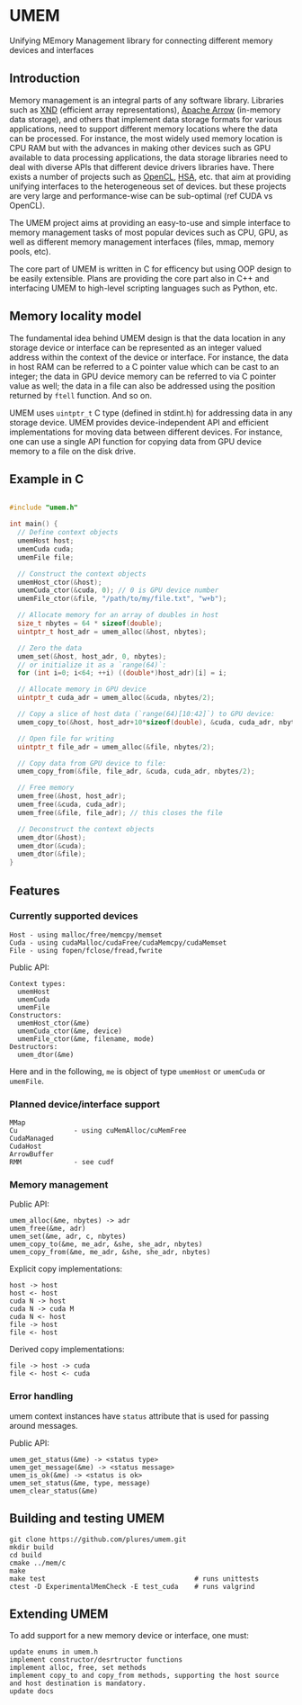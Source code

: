 # UMEM
Unifying MEmory Management library for connecting different memory devices and interfaces

## Introduction

Memory management is an integral parts of any software
library. Libraries such as [XND](https://xnd.io) (efficient array
representations), [Apache Arrow](https://arrow.apache.org/) (in-memory
data storage), and others that implement data storage formats for
various applications, need to support different memory locations where
the data can be processed. For instance, the most widely used memory
location is CPU RAM but with the advances in making other devices such
as GPU available to data processing applications, the data storage
libraries need to deal with diverse APIs that different device drivers
libraries have. There exists a number of projects such as
[OpenCL](https://www.khronos.org/opencl/),
[HSA](https://en.wikipedia.org/wiki/Heterogeneous_System_Architecture),
etc.  that aim at providing unifying interfaces to the heterogeneous
set of devices. but these projects are very large and performance-wise
can be sub-optimal (ref CUDA vs OpenCL).

The UMEM project aims at providing an easy-to-use and simple interface
to memory management tasks of most popular devices such as CPU, GPU,
as well as different memory management interfaces (files, mmap, memory
pools, etc).

The core part of UMEM is written in C for efficency but using OOP
design to be easily extensible. Plans are providing the core part also
in C++ and interfacing UMEM to high-level scripting languages such as
Python, etc.

## Memory locality model

The fundamental idea behind UMEM design is that the data location in
any storage device or interface can be represented as an integer
valued address within the context of the device or interface. For
instance, the data in host RAM can be referred to a C pointer value
which can be cast to an integer; the data in GPU device memory can be
referred to via C pointer value as well; the data in a file can also
be addressed using the position returned by `ftell` function. And so
on.

UMEM uses `uintptr_t` C type (defined in stdint.h) for addressing data
in any storage device.  UMEM provides device-independent API and
efficient implementations for moving data between different devices.
For instance, one can use a single API function for copying data from
GPU device memory to a file on the disk drive.

## Example in C

```c

#include "umem.h"

int main() {
  // Define context objects 
  umemHost host;
  umemCuda cuda;
  umemFile file;

  // Construct the context objects
  umemHost_ctor(&host);
  umemCuda_ctor(&cuda, 0); // 0 is GPU device number
  umemFile_ctor(&file, "/path/to/my/file.txt", "w+b");

  // Allocate memory for an array of doubles in host
  size_t nbytes = 64 * sizeof(double);
  uintptr_t host_adr = umem_alloc(&host, nbytes);

  // Zero the data
  umem_set(&host, host_adr, 0, nbytes);
  // or initialize it as a `range(64)`:
  for (int i=0; i<64; ++i) ((double*)host_adr)[i] = i;

  // Allocate memory in GPU device
  uintptr_t cuda_adr = umem_alloc(&cuda, nbytes/2);

  // Copy a slice of host data (`range(64)[10:42]`) to GPU device:
  umem_copy_to(&host, host_adr+10*sizeof(double), &cuda, cuda_adr, nbytes/2);

  // Open file for writing
  uintptr_t file_adr = umem_alloc(&file, nbytes/2);

  // Copy data from GPU device to file:
  umem_copy_from(&file, file_adr, &cuda, cuda_adr, nbytes/2);

  // Free memory
  umem_free(&host, host_adr);
  umem_free(&cuda, cuda_adr);
  umem_free(&file, file_adr); // this closes the file

  // Deconstruct the context objects
  umem_dtor(&host);
  umem_dtor(&cuda);
  umem_dtor(&file);
}
```

## Features

### Currently supported devices

```
Host - using malloc/free/memcpy/memset
Cuda - using cudaMalloc/cudaFree/cudaMemcpy/cudaMemset
File - using fopen/fclose/fread,fwrite
```

Public API:
```
Context types:
  umemHost
  umemCuda
  umemFile
Constructors:
  umemHost_ctor(&me)
  umemCuda_ctor(&me, device)
  umemFile_ctor(&me, filename, mode)
Destructors:
  umem_dtor(&me)
```
Here and in the following, `me` is object of type `umemHost` or
`umemCuda` or `umemFile`.

### Planned device/interface support

```
MMap
Cu              - using cuMemAlloc/cuMemFree
CudaManaged
CudaHost
ArrowBuffer
RMM             - see cudf
```

### Memory management

Public API:
```
umem_alloc(&me, nbytes) -> adr
umem_free(&me, adr)
umem_set(&me, adr, c, nbytes)
umem_copy_to(&me, me_adr, &she, she_adr, nbytes)
umem_copy_from(&me, me_adr, &she, she_adr, nbytes)
```

Explicit copy implementations:
```
host -> host
host <- host
cuda N -> host
cuda N -> cuda M
cuda N <- host
file -> host
file <- host
```

Derived copy implementations:
```
file -> host -> cuda
file <- host <- cuda
```


### Error handling

umem context instances have `status` attribute that is used for passing around messages.

Public API:
```
umem_get_status(&me) -> <status type>
umem_get_message(&me) -> <status message>
umem_is_ok(&me) -> <status is ok>
umem_set_status(&me, type, message)
umem_clear_status(&me)
```

## Building and testing UMEM

```
git clone https://github.com/plures/umem.git
mkdir build
cd build
cmake ../mem/c
make
make test                                     # runs unittests
ctest -D ExperimentalMemCheck -E test_cuda    # runs valgrind
```

## Extending UMEM

To add support for a new memory device or interface, one must:
```
update enums in umem.h
implement constructor/desrtructor functions
implement alloc, free, set methods
implement copy_to and copy_from methods, supporting the host source and host destination is mandatory.
update docs
```

